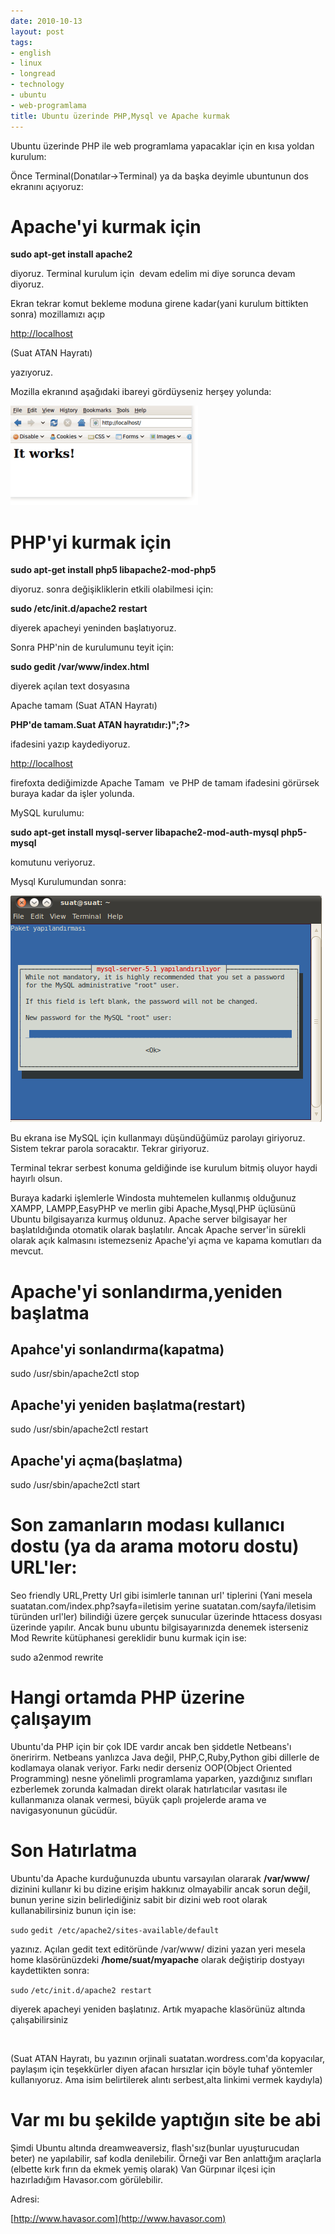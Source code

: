 ```yaml
---
date: 2010-10-13
layout: post
tags:
- english
- linux
- longread
- technology
- ubuntu
- web-programlama
title: Ubuntu üzerinde PHP,Mysql ve Apache kurmak
---
```


Ubuntu üzerinde PHP ile web programlama yapacaklar için en kısa yoldan kurulum:

Önce Terminal(Donatılar->Terminal) ya da başka deyimle ubuntunun dos ekranını açıyoruz:

# **Apache'yi kurmak için**

**sudo apt-get install apache2**

diyoruz. Terminal kurulum için  devam edelim mi diye sorunca devam diyoruz.

Ekran tekrar komut bekleme moduna girene kadar(yani kurulum bittikten sonra) mozillamızı açıp

[http://localhost](http://localhost)

(Suat ATAN Hayratı)

yazıyoruz.

Mozilla ekranınd aşağıdaki ibareyi gördüyseniz herşey yolunda:

[![](/images/screenshot-mozilla-firefox1.png "screenshot-mozilla-firefox1")](http://suatatan.wordpress.com/wp-content/uploads/2010/10/screenshot-mozilla-firefox1.png)

# PHP'yi kurmak için

**sudo apt-get install php5 libapache2-mod-php5**

diyoruz. sonra değişikliklerin etkili olabilmesi için:

**sudo /etc/init.d/apache2 restart**

diyerek apacheyi yeninden başlatıyoruz.

Sonra PHP'nin de kurulumunu teyit için:

**sudo gedit /var/www/index.html**

diyerek açılan text dosyasına

Apache tamam (Suat ATAN Hayratı)

**<?php phpinfo();echo "<br/>PHP'de tamam.Suat ATAN hayratıdır:)";?>**

ifadesini yazıp kaydediyoruz.

[http://localhost](http://localhost)

firefoxta dediğimizde Apache Tamam  ve PHP de tamam ifadesini görürsek buraya kadar da işler yolunda.

MySQL kurulumu:

**sudo apt-get install mysql-server libapache2-mod-auth-mysql php5-mysql**

komutunu veriyoruz.

Mysql Kurulumundan sonra:

[![](/images/mysqlroot.png "mysqlroot")](http://suatatan.wordpress.com/wp-content/uploads/2010/10/mysqlroot.png)

Bu ekrana ise MySQL için kullanmayı düşündüğümüz parolayı giriyoruz. Sistem tekrar parola soracaktır. Tekrar giriyoruz.

Terminal tekrar serbest konuma geldiğinde ise kurulum bitmiş oluyor haydi hayırlı olsun.

Buraya kadarki işlemlerle Windosta muhtemelen kullanmış olduğunuz XAMPP, LAMPP,EasyPHP ve merlin gibi Apache,Mysql,PHP üçlüsünü Ubuntu bilgisayarıza kurmuş oldunuz. Apache server bilgisayar her başlatıldığında otomatik olarak başlatılır. Ancak Apache server'in sürekli olarak açık kalmasını istemezseniz Apache'yi açma ve kapama komutları da mevcut.

# Apache'yi sonlandırma,yeniden başlatma

## Apahce'yi sonlandırma(kapatma)

sudo /usr/sbin/apache2ctl stop

## Apache'yi yeniden başlatma(restart)

sudo /usr/sbin/apache2ctl restart

## Apache'yi açma(başlatma)

sudo /usr/sbin/apache2ctl start

# Son zamanların modası kullanıcı dostu (ya da arama motoru dostu) URL'ler:

Seo friendly URL,Pretty Url gibi isimlerle tanınan url' tiplerini (Yani mesela suatatan.com/index.php?sayfa=iletisim yerine suatatan.com/sayfa/iletisim türünden url'ler) bilindiği üzere gerçek sunucular üzerinde httacess dosyası üzerinde yapılır. Ancak bunu ubuntu bilgisayarınızda denemek isterseniz Mod Rewrite kütüphanesi gereklidir bunu kurmak için ise:

sudo a2enmod rewrite

# Hangi ortamda PHP üzerine çalışayım

Ubuntu'da PHP için bir çok IDE vardır ancak ben şiddetle Netbeans'ı öneririrm. Netbeans yanlızca Java değil, PHP,C,Ruby,Python gibi dillerle de kodlamaya olanak veriyor. Farkı nedir derseniz OOP(Object Oriented Programming) nesne yönelimli programlama yaparken, yazdığınız sınıfları ezberlemek zorunda kalmadan direkt olarak hatırlatıcılar vasıtası ile kullanmanıza olanak vermesi, büyük çaplı projelerde arama ve navigasyonunun gücüdür.

# Son Hatırlatma

Ubuntu'da Apache kurduğunuzda ubuntu varsayılan olararak **/var/www/** dizinini kullanır ki bu dizine erişim hakkınız olmayabilir ancak sorun değil, bunun yerine sizin belirlediğiniz sabit bir dizini web root olarak kullanabilirsiniz bunun için ise:

`sudo` `gedit /etc/apache2/sites-available/default`

yazınız. Açılan gedit text editöründe /var/www/ dizini yazan yeri mesela home klasörünüzdeki **/home/suat/myapache** olarak değiştirip dostyayı kaydettikten sonra:

`sudo` `/etc/init.d/apache2 restart`

diyerek apacheyi yeniden başlatınız. Artık myapache klasörünüz altında çalışabilirsiniz

 

(Suat ATAN Hayratı, bu yazının orjinali suatatan.wordress.com'da kopyacılar, paylaşım için teşekkürler diyen afacan hırsızlar için böyle tuhaf yöntemler kullanıyoruz. Ama isim belirtilerek alıntı serbest,alta linkimi vermek kaydıyla)

# Var mı bu şekilde yaptığın site be abi

Şimdi Ubuntu altında dreamweaversiz, flash'sız(bunlar uyuşturucudan beter) ne yapılabilir, saf kodla denilebilir. Örneği var Ben anlattığım araçlarla (elbette kırk fırın da ekmek yemiş olarak) Van Gürpınar ilçesi için hazırladığım Havasor.com görülebilir.

Adresi:

[http://www.havasor.com](http://www.havasor.com)
